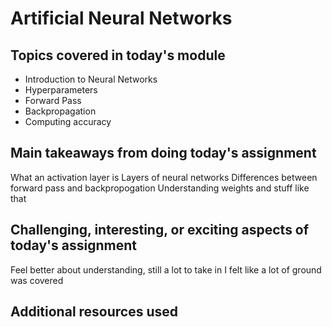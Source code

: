 # Artificial Neural Networks

## Topics covered in today's module
* Introduction to Neural Networks
* Hyperparameters
* Forward Pass
* Backpropagation
* Computing accuracy

## Main takeaways from doing today's assignment
What an activation layer is
Layers of neural networks
Differences between forward pass and backpropogation
Understanding weights and stuff like that

## Challenging, interesting, or exciting aspects of today's assignment
Feel better about understanding, still a lot to take in
I felt like a lot of ground was covered

## Additional resources used 
<To be filled>
